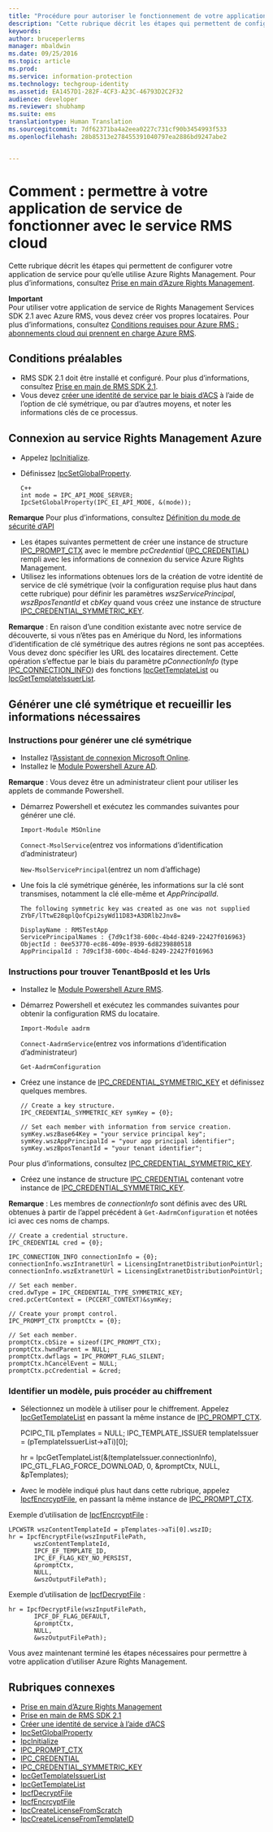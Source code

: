 ```yaml
---
title: "Procédure pour autoriser le fonctionnement de votre application de service avec le service RMS cloud | Azure RMS"
description: "Cette rubrique décrit les étapes qui permettent de configurer votre application de service pour qu’elle utilise Azure Rights Management."
keywords: 
author: bruceperlerms
manager: mbaldwin
ms.date: 09/25/2016
ms.topic: article
ms.prod: 
ms.service: information-protection
ms.technology: techgroup-identity
ms.assetid: EA1457D1-282F-4CF3-A23C-46793D2C2F32
audience: developer
ms.reviewer: shubhamp
ms.suite: ems
translationtype: Human Translation
ms.sourcegitcommit: 7df62371ba4a2eea0227c731cf90b3454993f533
ms.openlocfilehash: 28b85313e278455391040797ea2886bd9247abe2


---
```


# <a name="howto-enable-your-service-application-to-work-with-cloud-based-rms"></a>Comment : permettre à votre application de service de fonctionner avec le service RMS cloud

Cette rubrique décrit les étapes qui permettent de configurer votre application de service pour qu’elle utilise Azure Rights Management. Pour plus d’informations, consultez [Prise en main d’Azure Rights Management](https://technet.microsoft.com/library/jj585016.aspx).

**Important**  
Pour utiliser votre application de service de Rights Management Services SDK 2.1 avec Azure RMS, vous devez créer vos propres locataires. Pour plus d’informations, consultez [Conditions requises pour Azure RMS : abonnements cloud qui prennent en charge Azure RMS](../get-started/requirements-subscriptions.md).

## <a name="prerequisites"></a>Conditions préalables

-   RMS SDK 2.1 doit être installé et configuré. Pour plus d’informations, consultez [Prise en main de RMS SDK 2.1](getting-started-with-ad-rms-2-0.md).
-   Vous devez [créer une identité de service par le biais d’ACS](https://msdn.microsoft.com/en-us/library/gg185924.aspx) à l’aide de l’option de clé symétrique, ou par d’autres moyens, et noter les informations clés de ce processus.

## <a name="connecting-to-the-azure-rights-management-service"></a>Connexion au service Rights Management Azure

-   Appelez [IpcInitialize](https://msdn.microsoft.com/library/jj127295.aspx).
-   Définissez [IpcSetGlobalProperty](https://msdn.microsoft.com/library/hh535270.aspx).

        C++
        int mode = IPC_API_MODE_SERVER;
        IpcSetGlobalProperty(IPC_EI_API_MODE, &(mode));


  **Remarque**  Pour plus d’informations, consultez [Définition du mode de sécurité d’API](setting-the-api-security-mode-api-mode.md)

     
-   Les étapes suivantes permettent de créer une instance de structure [IPC\_PROMPT\_CTX](https://msdn.microsoft.com/library/hh535278.aspx) avec le membre *pcCredential* ([IPC\_CREDENTIAL](https://msdn.microsoft.com/library/hh535275.aspx)) rempli avec les informations de connexion du service Azure Rights Management.
-   Utilisez les informations obtenues lors de la création de votre identité de service de clé symétrique (voir la configuration requise plus haut dans cette rubrique) pour définir les paramètres *wszServicePrincipal*, *wszBposTenantId* et *cbKey* quand vous créez une instance de structure [IPC\_CREDENTIAL\_SYMMETRIC\_KEY](https://msdn.microsoft.com/library/dn133062.aspx).

**Remarque** : En raison d’une condition existante avec notre service de découverte, si vous n’êtes pas en Amérique du Nord, les informations d’identification de clé symétrique des autres régions ne sont pas acceptées. Vous devez donc spécifier les URL des locataires directement. Cette opération s’effectue par le biais du paramètre *pConnectionInfo* (type [IPC\_CONNECTION\_INFO](https://msdn.microsoft.com/library/hh535274.aspx)) des fonctions [IpcGetTemplateList](https://msdn.microsoft.com/library/hh535267.aspx) ou [IpcGetTemplateIssuerList](https://msdn.microsoft.com/library/hh535266.aspx).

## <a name="generate-a-symmetric-key-and-collect-the-needed-information"></a>Générer une clé symétrique et recueillir les informations nécessaires

### <a name="instructions-to-generate-a-symmetric-key"></a>Instructions pour générer une clé symétrique

-   Installez l’[Assistant de connexion Microsoft Online](http://go.microsoft.com/fwlink/p/?LinkID=286152).
-   Installez le [Module Powershell Azure AD](https://bposast.vo.msecnd.net/MSOPMW/8073.4/amd64/AdministrationConfig-en.msi).

**Remarque** : Vous devez être un administrateur client pour utiliser les applets de commande Powershell.

- Démarrez Powershell et exécutez les commandes suivantes pour générer une clé.

    `Import-Module MSOnline`

    `Connect-MsolService`(entrez vos informations d’identification d’administrateur)

    `New-MsolServicePrincipal`(entrez un nom d’affichage)

- Une fois la clé symétrique générée, les informations sur la clé sont transmises, notamment la clé elle-même et *AppPrincipalId*.

      The following symmetric key was created as one was not supplied
      ZYbF/lTtwE28qplQofCpi2syWd11D83+A3DRlb2Jnv8=

      DisplayName : RMSTestApp
      ServicePrincipalNames : {7d9c1f38-600c-4b4d-8249-22427f016963}
      ObjectId : 0ee53770-ec86-409e-8939-6d8239880518
      AppPrincipalId : 7d9c1f38-600c-4b4d-8249-22427f016963


### <a name="instructions-to-find-out-tenantbposid-and-urls"></a>Instructions pour trouver **TenantBposId** et les **Urls**

-   Installez le [Module Powershell Azure RMS](https://technet.microsoft.com/en-us/library/jj585012.aspx).
-   Démarrez Powershell et exécutez les commandes suivantes pour obtenir la configuration RMS du locataire.

    `Import-Module aadrm`

    `Connect-AadrmService`(entrez vos informations d’identification d’administrateur)

    `Get-AadrmConfiguration`


- Créez une instance de [IPC\_CREDENTIAL\_SYMMETRIC\_KEY](https://msdn.microsoft.com/library/dn133062.aspx) et définissez quelques membres.

      // Create a key structure.
      IPC_CREDENTIAL_SYMMETRIC_KEY symKey = {0};

      // Set each member with information from service creation.
      symKey.wszBase64Key = "your service principal key";
      symKey.wszAppPrincipalId = "your app principal identifier";
      symKey.wszBposTenantId = "your tenant identifier";


Pour plus d’informations, consultez [IPC\_CREDENTIAL\_SYMMETRIC\_KEY](https://msdn.microsoft.com/library/dn133062.aspx).

-   Créez une instance de structure [IPC\_CREDENTIAL](https://msdn.microsoft.com/library/hh535275.aspx) contenant votre instance de [IPC\_CREDENTIAL\_SYMMETRIC\_KEY](https://msdn.microsoft.com/library/dn133062.aspx).

**Remarque** : Les membres de *connectionInfo* sont définis avec des URL obtenues à partir de l’appel précédent à `Get-AadrmConfiguration` et notées ici avec ces noms de champs.

    // Create a credential structure.
    IPC_CREDENTIAL cred = {0};

    IPC_CONNECTION_INFO connectionInfo = {0};
    connectionInfo.wszIntranetUrl = LicensingIntranetDistributionPointUrl;
    connectionInfo.wszExtranetUrl = LicensingExtranetDistributionPointUrl;

    // Set each member.
    cred.dwType = IPC_CREDENTIAL_TYPE_SYMMETRIC_KEY;
    cred.pcCertContext = (PCCERT_CONTEXT)&symKey;

    // Create your prompt control.
    IPC_PROMPT_CTX promptCtx = {0};

    // Set each member.
    promptCtx.cbSize = sizeof(IPC_PROMPT_CTX);
    promptCtx.hwndParent = NULL;
    promptCtx.dwflags = IPC_PROMPT_FLAG_SILENT;
    promptCtx.hCancelEvent = NULL;
    promptCtx.pcCredential = &cred;

### <a name="identify-a-template-and-then-encrypt"></a>Identifier un modèle, puis procéder au chiffrement

-   Sélectionnez un modèle à utiliser pour le chiffrement.
    Appelez [IpcGetTemplateList](https://msdn.microsoft.com/library/hh535267.aspx) en passant la même instance de [IPC\_PROMPT\_CTX](https://msdn.microsoft.com/library/hh535278.aspx).


    PCIPC_TIL pTemplates = NULL; IPC_TEMPLATE_ISSUER templateIssuer = (pTemplateIssuerList->aTi)[0];

    hr = IpcGetTemplateList(&(templateIssuer.connectionInfo),        IPC_GTL_FLAG_FORCE_DOWNLOAD,        0,        &promptCtx,        NULL,        &pTemplates);


-   Avec le modèle indiqué plus haut dans cette rubrique, appelez [IpcfEncrcyptFile](https://msdn.microsoft.com/library/dn133059.aspx), en passant la même instance de [IPC\_PROMPT\_CTX](https://msdn.microsoft.com/library/hh535278.aspx).

Exemple d’utilisation de [IpcfEncrcyptFile](https://msdn.microsoft.com/library/dn133059.aspx) :

    LPCWSTR wszContentTemplateId = pTemplates->aTi[0].wszID;
    hr = IpcfEncryptFile(wszInputFilePath,
           wszContentTemplateId,
           IPCF_EF_TEMPLATE_ID,
           IPC_EF_FLAG_KEY_NO_PERSIST,
           &promptCtx,
           NULL,
           &wszOutputFilePath);

Exemple d’utilisation de [IpcfDecryptFile](https://msdn.microsoft.com/library/dn133058.aspx) :

    hr = IpcfDecryptFile(wszInputFilePath,
           IPCF_DF_FLAG_DEFAULT,
           &promptCtx,
           NULL,
           &wszOutputFilePath);

Vous avez maintenant terminé les étapes nécessaires pour permettre à votre application d’utiliser Azure Rights Management.

## <a name="related-topics"></a>Rubriques connexes

* [Prise en main d’Azure Rights Management](https://technet.microsoft.com/en-us/library/jj585016.aspx)
* [Prise en main de RMS SDK 2.1](getting-started-with-ad-rms-2-0.md)
* [Créer une identité de service à l’aide d’ACS](https://msdn.microsoft.com/en-us/library/gg185924.aspx)
* [IpcSetGlobalProperty](https://msdn.microsoft.com/library/hh535270.aspx)
* [IpcInitialize](https://msdn.microsoft.com/library/jj127295.aspx)
* [IPC\_PROMPT\_CTX](https://msdn.microsoft.com/library/hh535278.aspx)
* [IPC\_CREDENTIAL](https://msdn.microsoft.com/library/hh535275.aspx)
* [IPC\_CREDENTIAL\_SYMMETRIC\_KEY](https://msdn.microsoft.com/library/dn133062.aspx)
* [IpcGetTemplateIssuerList](https://msdn.microsoft.com/library/hh535266.aspx)
* [IpcGetTemplateList](https://msdn.microsoft.com/library/hh535267.aspx)
* [IpcfDecryptFile](https://msdn.microsoft.com/library/dn133058.aspx)
* [IpcfEncrcyptFile](https://msdn.microsoft.com/library/dn133059.aspx)
* [IpcCreateLicenseFromScratch](https://msdn.microsoft.com/library/hh535256.aspx)
* [IpcCreateLicenseFromTemplateID](https://msdn.microsoft.com/library/hh535257.aspx)
 

 



<!--HONumber=Nov16_HO1-->


